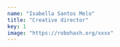```yaml
---
name: "Isabella Santos Melo"
title: "Creative director"
key: 1
image: "https://robohash.org/xxxx"
---
```

